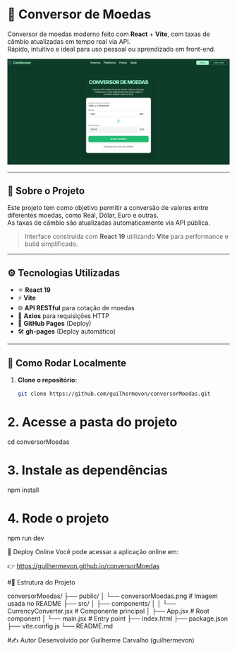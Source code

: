 # 💱 Conversor de Moedas

Conversor de moedas moderno feito com **React** + **Vite**, com taxas de câmbio atualizadas em tempo real via API.  
Rápido, intuitivo e ideal para uso pessoal ou aprendizado em front-end.

<div align="center">
  <img src="https://github.com/guilhermevon/conversorMoedas/blob/main/public/conversorMoedas.png" alt="conversor" width="700" />
</div>

---

## 📌 Sobre o Projeto

Este projeto tem como objetivo permitir a conversão de valores entre diferentes moedas, como Real, Dólar, Euro e outras.  
As taxas de câmbio são atualizadas automaticamente via API pública.

> Interface construída com **React 19** utilizando **Vite** para performance e build simplificado.

---

## ⚙️ Tecnologias Utilizadas

- ⚛️ **React 19**
- ⚡ **Vite**
- 🌐 **API RESTful** para cotação de moedas
- 🔁 **Axios** para requisições HTTP
- 🚀 **GitHub Pages** (Deploy)
- 🛠️ **gh-pages** (Deploy automático)

---

## 🧪 Como Rodar Localmente

1. **Clone o repositório:**

   ```bash
   git clone https://github.com/guilhermevon/conversorMoedas.git

  # 2. Acesse a pasta do projeto
  cd conversorMoedas
  
  # 3. Instale as dependências
  npm install
  
  # 4. Rode o projeto
  npm run dev

🔗 Deploy Online
Você pode acessar a aplicação online em:

👉 https://guilhermevon.github.io/conversorMoedas

#📁 Estrutura do Projeto

conversorMoedas/
├── public/
│   └── conversorMoedas.png       # Imagem usada no README
├── src/
│   ├── components/
│   │   └── CurrencyConverter.jsx # Componente principal
│   ├── App.jsx                   # Root component
│   └── main.jsx                  # Entry point
├── index.html
├── package.json
├── vite.config.js
└── README.md

#✍️ Autor
Desenvolvido por Guilherme Carvalho (guilhermevon)
